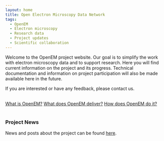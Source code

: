 ```yaml
---
layout: home
title: Open Electron Microscopy Data Network
tags: 
  - OpenEM
  - Electron microscopy
  - Research data
  - Project updates
  - Scientific collaboration
---
```



Welcome to the OpenEM project website. Our goal is to simplify the work with electron microscopy data and to support research. Here you will find current information on the project and its progress. Technical documentation and information on project participation will also be made available here in the future.

If you are interested or have any feedback, please contact us. 

<html>
<br>
<body>

<div class="button-container">
  <a href="/about" class="button">What is OpenEM?</a>
  <a href="/deliverables" class="button">What does OpenEM deliver?</a>
  <a href="/timeline" class="button">How does OpenEM do it?</a>
</div>

<br>
</body>
</html>

### Project News ###
News and posts about the project can be found <a href="/news/">here</a>.